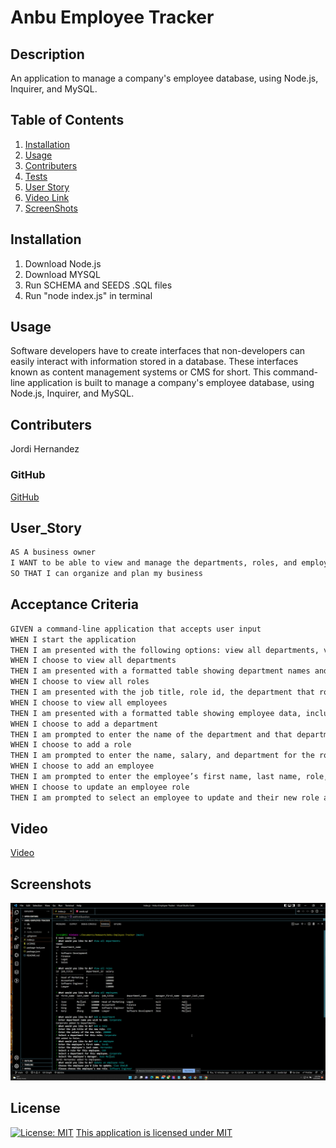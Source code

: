 # Anbu Employee Tracker

## Description
An application to manage a company's employee database, using Node.js, Inquirer, and MySQL.
## Table of Contents
1. [Installation](#installation) 
2. [Usage](#usage)
3. [Contributers](#contributers)
4. [Tests](#tests)
5. [User Story](#user_Story)
6. [Video Link](#video-link)
7. [ScreenShots](#screenshots)

## Installation 
1. Download Node.js
2. Download MYSQL
3. Run SCHEMA and SEEDS .SQL files
4. Run "node index.js" in terminal

## Usage 
Software developers have to create interfaces that non-developers can easily interact with information stored in a database. These interfaces known as content management systems or CMS for short. This command-line application is built to manage a company's employee database, using Node.js, Inquirer, and MySQL.
## Contributers
Jordi Hernandez

### GitHub
[GitHub](https://github.com/hernajor133/Anbu-Employee-Tracker.git) 

## User_Story

```md
AS A business owner
I WANT to be able to view and manage the departments, roles, and employees in my company
SO THAT I can organize and plan my business
```

## Acceptance Criteria

```md
GIVEN a command-line application that accepts user input
WHEN I start the application
THEN I am presented with the following options: view all departments, view all roles, view all employees, add a department, add a role, add an employee, and update an employee role
WHEN I choose to view all departments
THEN I am presented with a formatted table showing department names and department ids
WHEN I choose to view all roles
THEN I am presented with the job title, role id, the department that role belongs to, and the salary for that role
WHEN I choose to view all employees
THEN I am presented with a formatted table showing employee data, including employee ids, first names, last names, job titles, departments, salaries, and managers that the employees report to
WHEN I choose to add a department
THEN I am prompted to enter the name of the department and that department is added to the database
WHEN I choose to add a role
THEN I am prompted to enter the name, salary, and department for the role and that role is added to the database
WHEN I choose to add an employee
THEN I am prompted to enter the employee’s first name, last name, role, and manager, and that employee is added to the database
WHEN I choose to update an employee role
THEN I am prompted to select an employee to update and their new role and this information is updated in the database 
```

## Video
[Video](https://drive.google.com/file/d/11rbmzqLCzb9dSMP_MLTRO7gMjMU6-Bs1/view)

## Screenshots
![Screenshot](./img/Employee-Tracker.png)


## License 
  [![License: MIT](https://img.shields.io/badge/License-MIT-yellow.svg)](https://opensource.org/licenses/MIT)
  [This application is licensed under MIT](https://opensource.org/licenses/MIT)